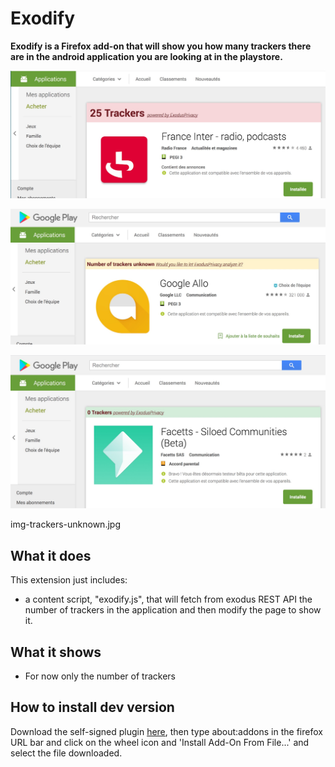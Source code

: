 # Exodify

**Exodify is a Firefox add-on that will show you how many trackers there are in the android application you are looking at in the playstore.**

![Screenshot](/doc/img-trackers-full.jpg)

![Screenshot](/doc/img-trackers-unknown.jpg)

![Screenshot](/doc/img-no-trackers.jpg)

img-trackers-unknown.jpg

## What it does

This extension just includes:

* a content script, "exodify.js", that will fetch from exodus REST API the number of trackers in the application and then modify the page to show it.


## What it shows

* For now only the number of trackers


## How to install dev version

Download the self-signed plugin [here](/dist/exodify-0.1.2-an+fx.xpi), then type about:addons in the firefox URL bar and click on the wheel icon and 'Install Add-On From File...' and select the file downloaded.
